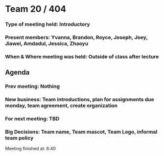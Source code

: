 # Team 20 / 404

### Type of meeting held: Introductory

### Present members: Yvanna, Brandon, Royce, Joseph, Joey, Jiawei, Amdadul, Jessica, Zhaoyu

### When & Where meeting was held: Outside of class after lecture

## Agenda
### Prev meeting: Nothing
### New business: Team introductions, plan for assignments due monday, team agreement, create organization
### For next meeting: TBD

### Big Decisions: Team name, Team mascot, Team Logo, informal team policy

Meeting finished at: 6:40